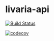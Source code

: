 # livaria-api

[![Build Status](https://travis-ci.org/gilsonTSC/livaria-api.svg?branch=master)](https://travis-ci.org/gilsonTSC/livaria-api)

[![codecov](https://codecov.io/gh/gilsonTSC/livaria-api/branch/master/graph/badge.svg?token=2KFJQ9T83T)](https://codecov.io/gh/gilsonTSC/livaria-api)
